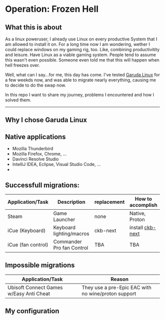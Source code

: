 # Operation: Frozen Hell

## What this is about
As a linux poweruser, I already use Linux on every productive System that I am allowed to install it on.
For a long time now I am wondering, wether I could replace windows on my gaming rig, too.
Like, combining productivitity and leisure. Have Linux as a viable gaming system.
People tend to assume this wasn't even possible. Someone even told me that this will happen when hell freezes over.

Well, what can I say...for me, this day has come.
I've tested [Garuda Linux](https://garudalinux.org) for a few weekds now, and was able to migrate nearly everything, causing me to decide to do the swap now.

In this repo I want to share my journey, problems I encountered and how I solved them.

---

## Why I chose Garuda Linux

## Native applications
- Mozilla Thunderbird
- Mozilla Firefox, Chrome, ...
- Davinci Resolve Studio 
- IntelliJ IDEA, Eclipse, Visual Studio Code, ...
- 

## Successfull migrations:

| Application/Task   | Description               | replacement | How to accomplish |
| ------------------ | ------------------------- | ----------- | ----------------- |
| Steam              | Game Launcher             | none        | Native, Proton    |
| iCue (Keyboard)    | Keyboard lighting/macros  | ckb-next    | install [ckb-next](https://aur.archlinux.org/packages/ckb-next/) |
| iCue (fan control) | Commander Pro fan Control | TBA         | TBA               |

## Impossible migrations

| Application/Task                        | Reason                                              |
| --------------------------------------- | --------------------------------------------------- |
| Ubisoft Connect Games w/Easy Anti Cheat | They use a pre-Epic EAC with no wine/proton support | 

## My configuration

